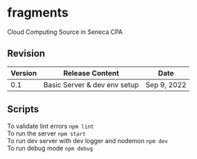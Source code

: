 # fragments

Cloud Computing Source in Seneca CPA

## Revision

| Version | Release Content                  | Date        |
| ------- | -------------------------------- | ----------- |
| 0.1     | Basic Server & dev env setup<br> | Sep 9, 2022 |

## Scripts

To validate lint errors `npm lint` <br>
To run the server `npm start` <br>
To run dev server with dev logger and nodemon `npm dev` <br>
To run debug mode `npm debug`
